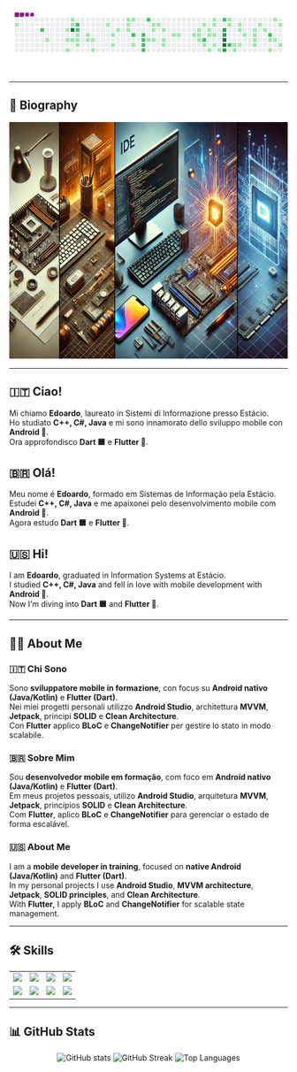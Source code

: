 <p align="center">
  <img src="https://github.com/EdoTXp/EdoTXp/blob/output/github-snake.gif" alt="GitHub Snake Game">
</p>

---

## 🪪 Biography

<p align="center">
  <img src="Banner tecnologia.webp" alt="Banner Edoardo - Tecnologia" width="680" height="428">
</p>

---

## 🇮🇹 Ciao! 
Mi chiamo **Edoardo**, laureato in Sistemi di Informazione presso Estácio.  
Ho studiato **C++, C#, Java** e mi sono innamorato dello sviluppo mobile con **Android 🤖**.  
Ora approfondisco **Dart 🟦** e **Flutter 💙**.

## 🇧🇷 Olá! 
Meu nome é **Edoardo**, formado em Sistemas de Informação pela Estácio.  
Estudei **C++, C#, Java** e me apaixonei pelo desenvolvimento mobile com **Android 🤖**.  
Agora estudo **Dart 🟦** e **Flutter 💙**.

## 🇺🇸 Hi! 
I am **Edoardo**, graduated in Information Systems at Estácio.  
I studied **C++, C#, Java** and fell in love with mobile development with **Android 🤖**.  
Now I’m diving into **Dart 🟦** and **Flutter 💙**.

---

## 👨‍💻 About Me

### 🇮🇹 Chi Sono
Sono **sviluppatore mobile in formazione**, con focus su **Android nativo (Java/Kotlin)** e **Flutter (Dart)**.  
Nei miei progetti personali utilizzo **Android Studio**, architettura **MVVM**, **Jetpack**, principi **SOLID** e **Clean Architecture**.  
Con **Flutter** applico **BLoC** e **ChangeNotifier** per gestire lo stato in modo scalabile.

### 🇧🇷 Sobre Mim
Sou **desenvolvedor mobile em formação**, com foco em **Android nativo (Java/Kotlin)** e **Flutter (Dart)**.  
Em meus projetos pessoais, utilizo **Android Studio**, arquitetura **MVVM**, **Jetpack**, princípios **SOLID** e **Clean Architecture**.  
Com **Flutter**, aplico **BLoC** e **ChangeNotifier** para gerenciar o estado de forma escalável.

### 🇺🇸 About Me
I am a **mobile developer in training**, focused on **native Android (Java/Kotlin)** and **Flutter (Dart)**.  
In my personal projects I use **Android Studio**, **MVVM architecture**, **Jetpack**, **SOLID principles**, and **Clean Architecture**.  
With **Flutter**, I apply **BLoC** and **ChangeNotifier** for scalable state management.

---

## 🛠️ Skills
<p align="center">
<table>
<tr>
<td align="center">
<img src="https://img.shields.io/badge/Java-ED8B00?style=for-the-badge&logo=java&logoColor=white">
</td>
<td align="center">
<img src="https://img.shields.io/badge/Kotlin-0095D5?style=for-the-badge&logo=kotlin&logoColor=white">
</td>
<td align="center">
<img src="https://img.shields.io/badge/Dart-0175C2?style=for-the-badge&logo=dart&logoColor=white">
</td>
<td align="center">
<img src="https://img.shields.io/badge/Flutter-02569B?style=for-the-badge&logo=flutter&logoColor=white">
</td>
</tr>
<tr>
<td align="center">
<img src="https://img.shields.io/badge/Android-3DDC84?style=for-the-badge&logo=android&logoColor=white">
</td>
<td align="center">
<img src="https://img.shields.io/badge/Git-F05032?style=for-the-badge&logo=git&logoColor=white">
</td>
<td align="center">
<img src="https://img.shields.io/badge/SQLite-003B57?style=for-the-badge&logo=sqlite&logoColor=white">
</td>
<td align="center">
<img src="https://img.shields.io/badge/Firebase-FFCA28?style=for-the-badge&logo=firebase&logoColor=white">
</td>
</tr>
</table>
</p>

---

## 📊 GitHub Stats
<p align="center">
  <img src="https://github-readme-stats.vercel.app/api?username=EdoTXp&show_icons=true&theme=radical" alt="GitHub stats">
  <img src="https://github-readme-streak-stats.herokuapp.com/?user=EdoTXp&theme=radical" alt="GitHub Streak">
  <img src="https://github-readme-stats.vercel.app/api/top-langs/?username=EdoTXp&layout=compact&theme=radical" alt="Top Languages">
</p>
